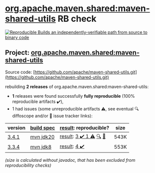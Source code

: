 [org.apache.maven.shared:maven-shared-utils](https://central.sonatype.com/artifact/org.apache.maven.shared/maven-shared-utils/3.4.1/versions) RB check
=======

[![Reproducible Builds](https://reproducible-builds.org/images/logos/rb.svg) an independently-verifiable path from source to binary code](https://reproducible-builds.org/)

## Project: [org.apache.maven.shared:maven-shared-utils](https://central.sonatype.com/artifact/org.apache.maven.shared/maven-shared-utils/3.4.1/versions)

Source code: [https://github.com/apache/maven-shared-utils.git](https://github.com/apache/maven-shared-utils.git)

rebuilding **2 releases** of org.apache.maven.shared:maven-shared-utils:
- **1** releases were found successfully **fully reproducible** (100% reproducible artifacts :heavy_check_mark:),
- 1 had issues (some unreproducible artifacts :warning:, see eventual :mag: diffoscope and/or :memo: issue tracker links):

| version | [build spec](/BUILDSPEC.md) | [result](https://reproducible-builds.org/docs/jvm/): reproducible? | size |
| -- | --------- | ------ | -- |
| [3.4.1](https://central.sonatype.com/artifact/org.apache.maven.shared/maven-shared-utils/3.4.1/pom) | [mvn jdk20](maven-shared-utils-3.4.1.buildspec) | [result](maven-shared-utils-3.4.1.buildinfo): [3 :heavy_check_mark:  1 :warning:](maven-shared-utils-3.4.1.buildcompare) [:mag:](maven-shared-utils-3.4.1.diffoscope) [:memo:](https://issues.apache.org/jira/browse/MPOM-396) | 543K |
| [3.3.4](https://central.sonatype.com/artifact/org.apache.maven.shared/maven-shared-utils/3.3.4/pom) | [mvn jdk8](maven-shared-utils-3.3.4.buildspec) | [result](maven-shared-utils-3.3.4.buildinfo): [4 :heavy_check_mark: ](maven-shared-utils-3.3.4.buildcompare) | 553K |

<i>(size is calculated without javadoc, that has been excluded from reproducibility checks)</i>
